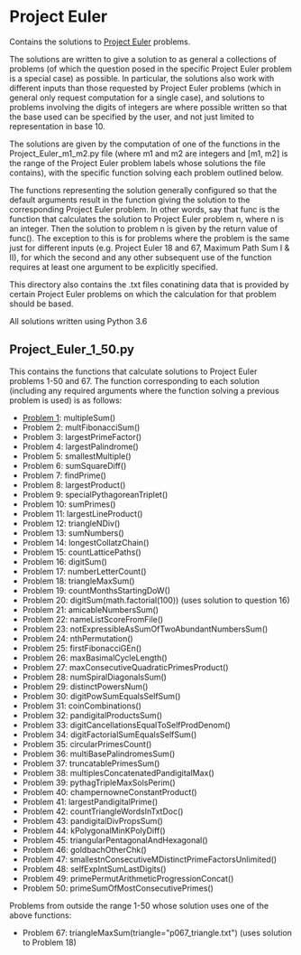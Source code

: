 <h1>Project Euler</h1>

Contains the solutions to <a href="https://projecteuler.net/" target="_blank">Project Euler</a> problems.

The solutions are written to give a solution to as general a collections of problems (of which the question posed in the specific Project Euler problem is a special case) as possible. In particular, the solutions also work with different inputs than those requested by Project Euler problems (which in general only request computation for a single case), and solutions to problems involving the digits of integers are where possible written so that the base used can be specified by the user, and not just limited to representation in base 10.

The solutions are given by the computation of one of the functions in the Project_Euler_m1_m2.py file (where m1 and m2 are integers and [m1, m2] is the range of the Project Euler problem labels whose solutions the file contains), with the specific function solving each problem outlined below.

The functions representing the solution generally configured so that the default arguments result in the function giving the solution to the corresponding Project Euler problem. In other words, say that func is the function that calculates the solution to Project Euler problem n, where n is an integer. Then the solution to problem n is given by the return value of func(). The exception to this is for problems where the problem is the same just for different inputs (e.g. Project Euler 18 and 67, Maximum Path Sum I & II), for which the second and any other subsequent use of the function requires at least one argument to be explicitly specified.

This directory also contains the .txt files conatining data that is provided by certain Project Euler problems on which the calculation for that problem should be based.

All solutions written using Python 3.6

<h2>Project_Euler_1_50.py</h2>
This contains the functions that calculate solutions to Project Euler problems 1-50 and 67. The function corresponding to each solution (including any required arguments where the function solving a previous problem is used) is as follows:

- <a href="https://projecteuler.net/problem=1" target="_blank">Problem 1</a>: multipleSum()
- Problem 2: multFibonacciSum()
- Problem 3: largestPrimeFactor()
- Problem 4: largestPalindrome()
- Problem 5: smallestMultiple()
- Problem 6: sumSquareDiff()
- Problem 7: findPrime()
- Problem 8: largestProduct()
- Problem 9: specialPythagoreanTriplet()
- Problem 10: sumPrimes()
- Problem 11: largestLineProduct()
- Problem 12: triangleNDiv()
- Problem 13: sumNumbers()
- Problem 14: longestCollatzChain()
- Problem 15: countLatticePaths()
- Problem 16: digitSum()
- Problem 17: numberLetterCount()
- Problem 18: triangleMaxSum()
- Problem 19: countMonthsStartingDoW()
- Problem 20: digitSum(math.factorial(100)) (uses solution to question 16)
- Problem 21: amicableNumbersSum()
- Problem 22: nameListScoreFromFile()
- Problem 23: notExpressibleAsSumOfTwoAbundantNumbersSum()
- Problem 24: nthPermutation()
- Problem 25: firstFibonacciGEn()
- Problem 26: maxBasimalCycleLength()
- Problem 27: maxConsecutiveQuadraticPrimesProduct()
- Problem 28: numSpiralDiagonalsSum()
- Problem 29: distinctPowersNum()
- Problem 30: digitPowSumEqualsSelfSum()
- Problem 31: coinCombinations()
- Problem 32: pandigitalProductsSum()
- Problem 33: digitCancellationsEqualToSelfProdDenom()
- Problem 34: digitFactorialSumEqualsSelfSum()
- Problem 35: circularPrimesCount()
- Problem 36: multiBasePalindromesSum()
- Problem 37: truncatablePrimesSum()
- Problem 38: multiplesConcatenatedPandigitalMax()
- Problem 39: pythagTripleMaxSolsPerim()
- Problem 40: champernowneConstantProduct()
- Problem 41: largestPandigitalPrime()
- Problem 42: countTriangleWordsInTxtDoc()
- Problem 43: pandigitalDivPropsSum()
- Problem 44: kPolygonalMinKPolyDiff()
- Problem 45: triangularPentagonalAndHexagonal()
- Problem 46: goldbachOtherChk()
- Problem 47: smallestnConsecutiveMDistinctPrimeFactorsUnlimited()
- Problem 48: selfExpIntSumLastDigits()
- Problem 49: primePermutArithmeticProgressionConcat()
- Problem 50: primeSumOfMostConsecutivePrimes()

Problems from outside the range 1-50 whose solution uses one of the above functions:
- Problem 67: triangleMaxSum(triangle="p067_triangle.txt") (uses solution to Problem 18)
